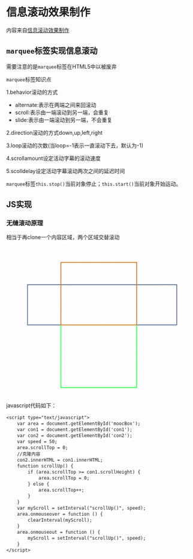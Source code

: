 # 信息滚动效果制作

内容来自[信息滚动效果制作](http://www.imooc.com/learn/17)

## `marquee`标签实现信息滚动 

需要注意的是`marquee`标签在HTML5中以被废弃

`marquee`标签知识点

1.behavior滚动的方式

+ alternate:表示在两端之间来回滚动
+ scroll:表示由一端滚动到另一端，会重复
+ slide:表示由一端滚动到另一端，不会重复

2.direction滚动的方式down,up,left,right

3.loop滚动的次数(当loop=-1表示一直滚动下去，默认为-1)

4.scrollamount设定活动字幕的滚动速度

5.scolldelay设定活动字幕滚动两次之间的延迟时间

`marquee`标签`this.stop()`当前对象停止；`this.start()`当前对象开始运动。


## JS实现

### 无缝滚动原理

相当于再clone一个内容区域，两个区域交替滚动

![无缝滚动原理](https://github.com/windzencoder/JavaScript/blob/master/%E4%BF%A1%E6%81%AF%E6%BB%9A%E5%8A%A8%E6%95%88%E6%9E%9C%E5%88%B6%E4%BD%9C/images/principle.png)


javascript代码如下：

```
<script type="text/javascript">
    var area = document.getElementById('moocBox');
    var con1 = document.getElementById('con1');
    var con2 = document.getElementById('con2');
    var speed = 50;
    area.scrollTop = 0;
    //克隆内容
    con2.innerHTML = con1.innerHTML;
    function scrollUp() {
        if (area.scrollTop >= con1.scrollHeight) {
            area.scrollTop = 0;
        } else {
            area.scrollTop++;
        }
    }
    var myScroll = setInterval("scrollUp()", speed);
    area.onmouseover = function () {
        clearInterval(myScroll);
    }
    area.onmouseout = function () {
        myScroll = setInterval("scrollUp()", speed);
    }
</script>

```





































